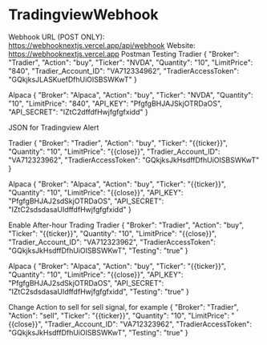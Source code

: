 # TradingviewWebhook

Webhook URL (POST ONLY): https://webhooknextjs.vercel.app/api/webhook
Website: https://webhooknextjs.vercel.app
Postman Testing
Tradier
{
  "Broker": "Tradier",
  "Action": "buy",
  "Ticker": "NVDA",
  "Quantity": "10",
  "LimitPrice": "840",
  "Tradier_Account_ID": "VA712334962",
  "TradierAccessToken": "GQkjksJLASKuefDfhUiOISBSWKwT"
}

Alpaca
{
  "Broker": "Alpaca",
  "Action": "buy",
  "Ticker": "NVDA",
  "Quantity": "10",
  "LimitPrice": "840",
  "API_KEY": "PfgfgBHJAJSkjOTRDaOS",
  "API_SECRET": "IZtC2dffdfHwjfgfgfxidd"
}


JSON for Tradingview Alert

Tradier
{
  "Broker": "Tradier",
  "Action": "buy",
  "Ticker": "{{ticker}}",
  "Quantity": "10",
  "LimitPrice": "{{close}}",
  "Tradier_Account_ID": "VA712323962",
  "TradierAccessToken": "GQkjksJkHsdffDfhUiOISBSWKwT"
}

Alpaca
{
  "Broker": "Alpaca",
  "Action": "buy",
  "Ticker": "{{ticker}}",
  "Quantity": "10",
  "LimitPrice": "{{close}}",
  "API_KEY": "PfgfgBHJAJ2sdSkjOTRDaOS",
  "API_SECRET": "IZtC2sdsdasaUIdffdfHwjfgfgfxidd"
}

Enable After-hour Trading
Tradier
{
  "Broker": "Tradier",
  "Action": "buy",
  "Ticker": "{{ticker}}",
  "Quantity": "10",
  "LimitPrice": "{{close}}",
  "Tradier_Account_ID": "VA712323962",
  "TradierAccessToken": "GQkjksJkHsdffDfhUiOISBSWKwT",
  "Testing": "true"
}

Alpaca
{
  "Broker": "Alpaca",
  "Action": "buy",
  "Ticker": "{{ticker}}",
  "Quantity": "10",
  "LimitPrice": "{{close}}",
  "API_KEY": "PfgfgBHJAJ2sdSkjOTRDaOS",
  "API_SECRET": "IZtC2sdsdasaUIdffdfHwjfgfgfxidd",
  "Testing": "true"
}

Change Action to sell for sell signal, for example
{
  "Broker": "Tradier",
  "Action": "sell",
  "Ticker": "{{ticker}}",
  "Quantity": "10",
  "LimitPrice": "{{close}}",
  "Tradier_Account_ID": "VA712323962",
  "TradierAccessToken": "GQkjksJkHsdffDfhUiOISBSWKwT",
  "Testing": "true"
}

